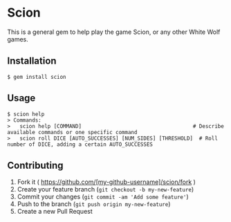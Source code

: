 # Scion

This is a general gem to help play the game Scion, or any other White Wolf games.

## Installation

    $ gem install scion

## Usage

    $ scion help
    > Commands:
    >   scion help [COMMAND]                                    # Describe available commands or one specific command
    >   scion roll DICE [AUTO_SUCCESSES] [NUM_SIDES] [THRESHOLD]  # Roll number of DICE, adding a certain AUTO_SUCCESSES
    
## Contributing

1. Fork it ( https://github.com/[my-github-username]/scion/fork )
2. Create your feature branch (`git checkout -b my-new-feature`)
3. Commit your changes (`git commit -am 'Add some feature'`)
4. Push to the branch (`git push origin my-new-feature`)
5. Create a new Pull Request
